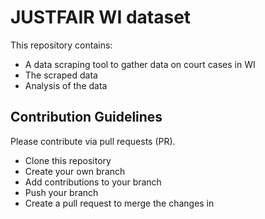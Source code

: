 # JUSTFAIR WI dataset

This repository contains:
- A data scraping tool to gather data on court cases in WI
- The scraped data
- Analysis of the data

## Contribution Guidelines

Please contribute via pull requests (PR).

- Clone this repository
- Create your own branch
- Add contributions to your branch
- Push your branch
- Create a pull request to merge the changes in

